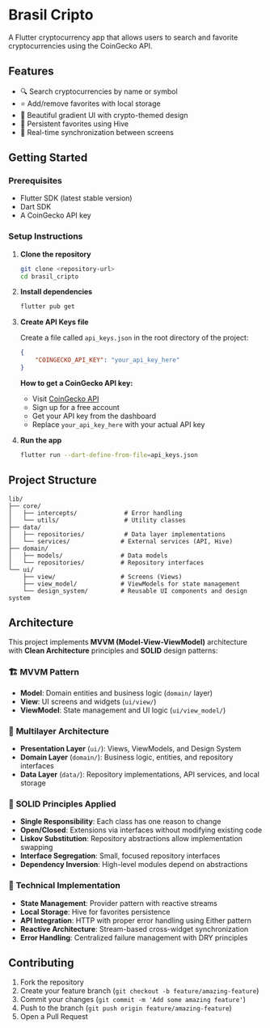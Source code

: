 # Brasil Cripto

A Flutter cryptocurrency app that allows users to search and favorite cryptocurrencies using the CoinGecko API.

## Features

- 🔍 Search cryptocurrencies by name or symbol
- ⭐ Add/remove favorites with local storage
- 📱 Beautiful gradient UI with crypto-themed design
- 💾 Persistent favorites using Hive
- 🔄 Real-time synchronization between screens

## Getting Started

### Prerequisites

- Flutter SDK (latest stable version)
- Dart SDK
- A CoinGecko API key

### Setup Instructions

1. **Clone the repository**
   ```bash
   git clone <repository-url>
   cd brasil_cripto
   ```

2. **Install dependencies**
   ```bash
   flutter pub get
   ```

3. **Create API Keys file**
   
   Create a file called `api_keys.json` in the root directory of the project:
   ```json
   {
       "COINGECKO_API_KEY": "your_api_key_here"
   }
   ```
   
   **How to get a CoinGecko API key:**
   - Visit [CoinGecko API](https://www.coingecko.com/en/api)
   - Sign up for a free account
   - Get your API key from the dashboard
   - Replace `your_api_key_here` with your actual API key

4. **Run the app**
   ```bash
   flutter run --dart-define-from-file=api_keys.json
   ```

## Project Structure

```
lib/
├── core/
│   ├── intercepts/             # Error handling
│   └── utils/                  # Utility classes
├── data/
│   ├── repositories/           # Data layer implementations
│   └── services/              # External services (API, Hive)
├── domain/
│   ├── models/                # Data models
│   └── repositories/          # Repository interfaces
└── ui/
    ├── view/                  # Screens (Views)
    ├── view_model/            # ViewModels for state management
    └── design_system/         # Reusable UI components and design system
```

## Architecture

This project implements **MVVM (Model-View-ViewModel)** architecture with **Clean Architecture** principles and **SOLID** design patterns:

### 🏗️ **MVVM Pattern**
- **Model**: Domain entities and business logic (`domain/` layer)
- **View**: UI screens and widgets (`ui/view/`)  
- **ViewModel**: State management and UI logic (`ui/view_model/`)

### 🎯 **Multilayer Architecture**
- **Presentation Layer** (`ui/`): Views, ViewModels, and Design System
- **Domain Layer** (`domain/`): Business logic, entities, and repository interfaces
- **Data Layer** (`data/`): Repository implementations, API services, and local storage

### 💎 **SOLID Principles Applied**
- **Single Responsibility**: Each class has one reason to change
- **Open/Closed**: Extensions via interfaces without modifying existing code
- **Liskov Substitution**: Repository abstractions allow implementation swapping
- **Interface Segregation**: Small, focused repository interfaces
- **Dependency Inversion**: High-level modules depend on abstractions

### 🔧 **Technical Implementation**
- **State Management**: Provider pattern with reactive streams
- **Local Storage**: Hive for favorites persistence  
- **API Integration**: HTTP with proper error handling using Either pattern
- **Reactive Architecture**: Stream-based cross-widget synchronization
- **Error Handling**: Centralized failure management with DRY principles

## Contributing

1. Fork the repository
2. Create your feature branch (`git checkout -b feature/amazing-feature`)
3. Commit your changes (`git commit -m 'Add some amazing feature'`)
4. Push to the branch (`git push origin feature/amazing-feature`)
5. Open a Pull Request
